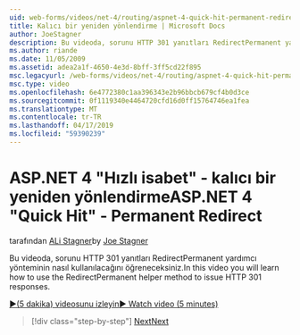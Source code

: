 ```yaml
---
uid: web-forms/videos/net-4/routing/aspnet-4-quick-hit-permanent-redirect
title: Kalıcı bir yeniden yönlendirme | Microsoft Docs
author: JoeStagner
description: Bu videoda, sorunu HTTP 301 yanıtları RedirectPermanent yardımcı yönteminin nasıl kullanılacağını öğreneceksiniz.
ms.author: riande
ms.date: 11/05/2009
ms.assetid: adea2a1f-4650-4e3d-8bff-3ff5cd22f895
msc.legacyurl: /web-forms/videos/net-4/routing/aspnet-4-quick-hit-permanent-redirect
msc.type: video
ms.openlocfilehash: 6e4772380c1aa396343e2b96bbcb679cf4b0d3ce
ms.sourcegitcommit: 0f1119340e4464720cfd16d0ff15764746ea1fea
ms.translationtype: MT
ms.contentlocale: tr-TR
ms.lasthandoff: 04/17/2019
ms.locfileid: "59390239"
---
```

# <a name="aspnet-4-quick-hit---permanent-redirect"></a><span data-ttu-id="f983b-103">ASP.NET 4 "Hızlı isabet" - kalıcı bir yeniden yönlendirme</span><span class="sxs-lookup"><span data-stu-id="f983b-103">ASP.NET 4 "Quick Hit" - Permanent Redirect</span></span>

<span data-ttu-id="f983b-104">tarafından [ALi Stagner](https://github.com/JoeStagner)</span><span class="sxs-lookup"><span data-stu-id="f983b-104">by [Joe Stagner](https://github.com/JoeStagner)</span></span>

<span data-ttu-id="f983b-105">Bu videoda, sorunu HTTP 301 yanıtları RedirectPermanent yardımcı yönteminin nasıl kullanılacağını öğreneceksiniz.</span><span class="sxs-lookup"><span data-stu-id="f983b-105">In this video you will learn how to use the RedirectPermanent helper method to issue HTTP 301 responses.</span></span> 

[<span data-ttu-id="f983b-106">&#9654;(5 dakika) videosunu izleyin</span><span class="sxs-lookup"><span data-stu-id="f983b-106">&#9654; Watch video (5 minutes)</span></span>](https://channel9.msdn.com/Blogs/ASP-NET-Site-Videos/aspnet-4-quick-hit-permanent-redirect)

> [!div class="step-by-step"]
> [<span data-ttu-id="f983b-107">Next</span><span class="sxs-lookup"><span data-stu-id="f983b-107">Next</span></span>](aspnet-4-quick-hit-imperative-webforms-routing.md)
